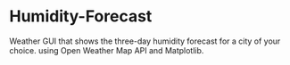 # Humidity-Forecast
Weather GUI that shows the three-day humidity forecast for a city of your choice. using Open Weather Map API and Matplotlib.
